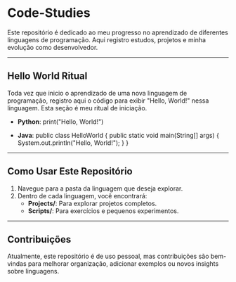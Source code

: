 # Code-Studies

Este repositório é dedicado ao meu progresso no aprendizado de diferentes linguagens de programação. Aqui registro estudos, projetos e minha evolução como desenvolvedor.

---

## Hello World Ritual

Toda vez que inicio o aprendizado de uma nova linguagem de programação, registro aqui o código para exibir "Hello, World!" nessa linguagem. Esta seção é meu ritual de iniciação.

- **Python**: 
    print("Hello, World!")

- **Java**: 
    public class HelloWorld {
        public static void main(String[] args) {
            System.out.println("Hello, World!");
        }
    }

---

## Como Usar Este Repositório

1. Navegue para a pasta da linguagem que deseja explorar.
2. Dentro de cada linguagem, você encontrará:
   - **Projects/**: Para explorar projetos completos.
   - **Scripts/**: Para exercícios e pequenos experimentos.

---

## Contribuições

Atualmente, este repositório é de uso pessoal, mas contribuições são bem-vindas para melhorar organização, adicionar exemplos ou novos insights sobre linguagens.